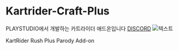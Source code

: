 # Kartrider-Craft-Plus
PLAYSTUDIO에서 개발하는 카트라이더 애드온입니다 
[DISCORD](https://discord.gg/H62tk5w)
![텍스트](이미지파일경로.jpg)

KartRider Rush Plus Parody Add-on

